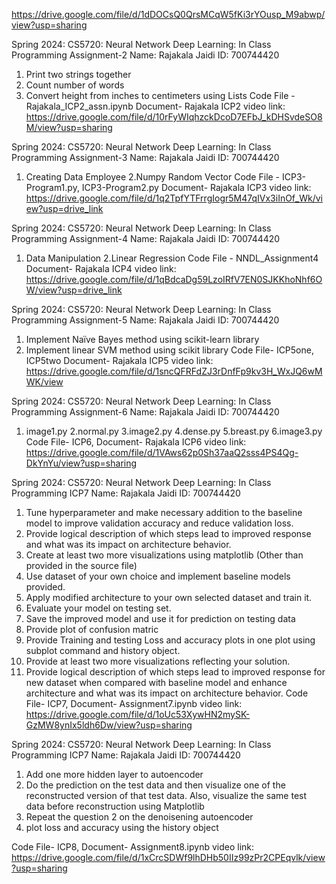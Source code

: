 https://drive.google.com/file/d/1dDOCsQ0QrsMCqW5fKi3rYOusp_M9abwp/view?usp=sharing 

Spring 2024: CS5720: Neural Network Deep Learning: In Class Programming Assignment-2
Name: Rajakala Jaidi ID: 700744420
1. Print two strings together
2. Count number of words
3. Convert height from inches to centimeters using Lists
Code File - Rajakala_ICP2_assn.ipynb
Document- Rajakala ICP2
video link: https://drive.google.com/file/d/10rFyWIqhzckDcoD7EFbJ_kDHSvdeSO8M/view?usp=sharing


Spring 2024: CS5720: Neural Network Deep Learning: In Class Programming Assignment-3
Name: Rajakala Jaidi ID: 700744420
1. Creating Data Employee
2.Numpy Random Vector
Code File - ICP3-Program1.py, ICP3-Program2.py
Document- Rajakala ICP3
video link: https://drive.google.com/file/d/1q2TpfYTFrrgIogr5M47qIVx3iInOf_Wk/view?usp=drive_link

Spring 2024: CS5720: Neural Network Deep Learning: In Class Programming Assignment-4
Name: Rajakala Jaidi ID: 700744420
1. Data Manipulation
2.Linear Regression
Code File - NNDL_Assignment4
Document- Rajakala ICP4
video link: https://drive.google.com/file/d/1qBdcaDg59LzoIRfV7EN0SJKKhoNhf6OW/view?usp=drive_link


Spring 2024: CS5720: Neural Network Deep Learning: In Class Programming Assignment-5
Name: Rajakala Jaidi ID: 700744420

1. Implement Naïve Bayes method using scikit-learn library
2. Implement linear SVM method using scikit library
Code File- ICP5one, ICP5two Document- Rajakala ICP5
video link:  https://drive.google.com/file/d/1sncQFRFdZJ3rDnfFp9kv3H_WxJQ6wMWK/view




Spring 2024: CS5720: Neural Network Deep Learning: In Class Programming Assignment-6
Name: Rajakala Jaidi ID: 700744420

1. image1.py 2.normal.py 3.image2.py 4.dense.py 5.breast.py 6.image3.py
Code File- ICP6, Document- Rajakala ICP6
video link:  https://drive.google.com/file/d/1VAws62p0Sh37aaQ2sss4PS4Qg-DkYnYu/view?usp=sharing


Spring 2024: CS5720: Neural Network Deep Learning: In Class Programming ICP7
Name: Rajakala Jaidi ID: 700744420

1. Tune hyperparameter and make necessary addition to the baseline model to improve validation accuracy 
and reduce validation loss. 
2. Provide logical description of which steps lead to improved response and what was its impact on 
architecture behavior.
3. Create at least two more visualizations using matplotlib (Other than provided in the source file)
4. Use dataset of your own choice and implement baseline models provided.
5. Apply modified architecture to your own selected dataset and train it.
6. Evaluate your model on testing set.
7. Save the improved model and use it for prediction on testing data
8. Provide plot of confusion matric
9. Provide Training and testing Loss and accuracy plots in one plot using subplot command and history object.
10. Provide at least two more visualizations reflecting your solution. 
11. Provide logical description of which steps lead to improved response for new dataset when compared with 
baseline model and enhance architecture and what was its impact on architecture behavior.
Code File- ICP7, Document- Assignment7.ipynb
video link:  https://drive.google.com/file/d/1oUc53XywHN2mySK-GzMW8ynIx5ldh6Dw/view?usp=sharing

Spring 2024: CS5720: Neural Network Deep Learning: In Class Programming ICP7
Name: Rajakala Jaidi ID: 700744420

1. Add one more hidden layer to autoencoder
2. Do the prediction on the test data and then visualize one of the reconstructed version of that test data.
Also, visualize the same test data before reconstruction using Matplotlib
3. Repeat the question 2 on the denoisening autoencoder
4. plot loss and accuracy using the history object

Code File- ICP8, Document- Assignment8.ipynb
video link: https://drive.google.com/file/d/1xCrcSDWf9lhDHb50IIz99zPr2CPEqvlk/view?usp=sharing


